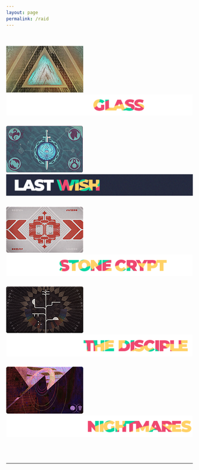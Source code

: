 ```yaml
---
layout: page
permalink: /raid
---
```


<html>
    <head>
        <title>RAID - SETUP GUIDES</title>

   <style>
            .my_head
            {
                font-family:    Montserrat, sans-serif;
                font-size:      25px;
                font-weight:    bold;
            }
   </style>
   <style>
            .my_body
            {
                font-family:    Montserrat, sans-serif;
                font-size:      20px;
                font-weight:    light;
                
            }
   </style>
   </head>

<body>

<br>

<br>
<div class="my_body">
<a href="/raid/vaultofglass/"><img src="/img/raidbanner/vog.jpg"><img src="/img/raidbanner/vog_banner.png"></a><br><br>
<a href="/raid/lastwish/"><img src="/img/raidbanner/lw.png"><img src="/img/raidbanner/lw_banner.png"></a><br><br>
<a href="/raid/deepstonecrypt/"><img src="/img/raidbanner/dsc.png"><img src="/img/raidbanner/dsc_banner.png"></a><br><br>
<a href="/raid/vowofdisciple/"><img src="/img/raidbanner/vow.png"><img src="/img/raidbanner/vow_banner.png"></a><br><br>
<a href="/raid/rootofnightmares/"><img src="/img/raidbanner/ron.png"><img src="/img/raidbanner/ron_banner.png"></a><br><br>
<br>
<hr>
